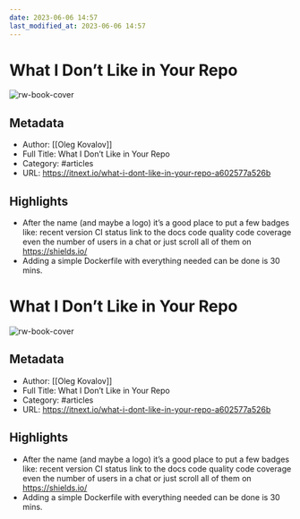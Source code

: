 ```yaml
---
date: 2023-06-06 14:57
last_modified_at: 2023-06-06 14:57
---
```

# What I Don’t Like in Your Repo

![rw-book-cover](https://readwise-assets.s3.amazonaws.com/static/images/article2.74d541386bbf.png)

## Metadata
- Author: [[Oleg Kovalov]]
- Full Title: What I Don’t Like in Your Repo
- Category: #articles
- URL: https://itnext.io/what-i-dont-like-in-your-repo-a602577a526b

## Highlights
- After the name (and maybe a logo) it’s a good place to put a few badges like: recent version CI status link to the docs code quality code coverage even the number of users in a chat or just scroll all of them on https://shields.io/
- Adding a simple Dockerfile with everything needed can be done is 30 mins.
# What I Don’t Like in Your Repo

![rw-book-cover](https://readwise-assets.s3.amazonaws.com/static/images/article2.74d541386bbf.png)

## Metadata
- Author: [[Oleg Kovalov]]
- Full Title: What I Don’t Like in Your Repo
- Category: #articles
- URL: https://itnext.io/what-i-dont-like-in-your-repo-a602577a526b

## Highlights
- After the name (and maybe a logo) it’s a good place to put a few badges like: recent version CI status link to the docs code quality code coverage even the number of users in a chat or just scroll all of them on https://shields.io/
- Adding a simple Dockerfile with everything needed can be done is 30 mins.
